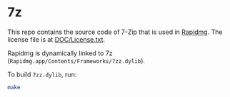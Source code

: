 # 7z

This repo contains the source code of 7-Zip that is used in [Rapidmg](https://rapidmg.branchseer.com/). The license file is at [DOC/License.txt](DOC/License.txt).

Rapidmg is dynamically linked to 7z (`Rapidmg.app/Contents/Frameworks/7zz.dylib`).

To build `7zz.dylib`, run:

```bash
make
```
